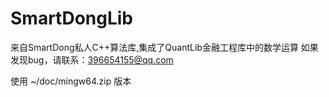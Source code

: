 # SmartDongLib
来自SmartDong私人C++算法库,集成了QuantLib金融工程库中的数学运算
如果发现bug，请联系：396654155@qq.com

使用 ~/doc/mingw64.zip 版本